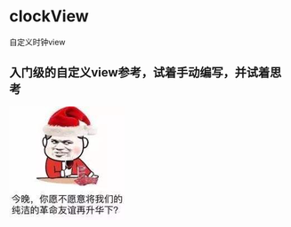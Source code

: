 # clockView
自定义时钟view

## 入门级的自定义view参考，试着手动编写，并试着思考

![image](http://github.com/zxqzxq/clockView/raw/master/images/main.jpg)

